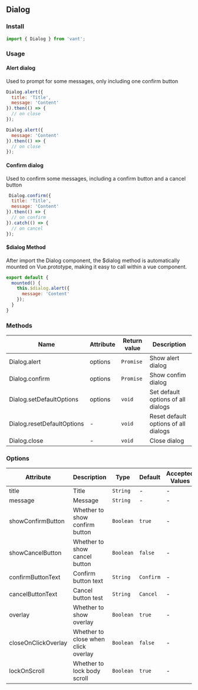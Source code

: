 ## Dialog

### Install

```js
import { Dialog } from 'vant';
```

### Usage

#### Alert dialog
Used to prompt for some messages, only including one confirm button

```javascript
Dialog.alert({
  title: 'Title',
  message: 'Content'
}).then(() => {
  // on close
});

Dialog.alert({
  message: 'Content'
}).then(() => {
  // on close
});
```

#### Confirm dialog
Used to confirm some messages, including a confirm button and a cancel button

```javascript
 Dialog.confirm({
  title: 'Title',
  message: 'Content'
}).then(() => {
  // on confirm
}).catch(() => {
  // on cancel
});
```

#### $dialog Method
After import the Dialog component, the $dialog method is automatically mounted on Vue.prototype, making it easy to call within a vue component.

```js
export default {
  mounted() {
    this.$dialog.alert({
      message: 'Content'
    });
  }
}
```

### Methods

| Name | Attribute | Return value | Description |
|-----------|-----------|-----------|-------------|
| Dialog.alert | options | `Promise` | Show alert dialog |
| Dialog.confirm | options | `Promise` | Show confim dialog |
| Dialog.setDefaultOptions | options | `void` | Set default options of all dialogs |
| Dialog.resetDefaultOptions | - | `void` | Reset default options of all dialogs |
| Dialog.close | - | `void` | Close dialog |

### Options

| Attribute | Description | Type | Default | Accepted Values |
|-----------|-----------|-----------|-------------|-------------|
| title | Title | `String` | - | - |
| message | Message | `String` | - | - |
| showConfirmButton | Whether to show confirm button | `Boolean` |  `true` | - |
| showCancelButton | Whether to show cancel button | `Boolean` |  `false` | - |
| confirmButtonText | Confirm button text | `String` |  `Confirm` | - |
| cancelButtonText | Cancel button test | `String` | `Cancel` | - |
| overlay | Whether to show overlay | `Boolean` | `true` | - |
| closeOnClickOverlay | Whether to close when click overlay | `Boolean` | `false` | - |
| lockOnScroll | Whether to lock body scroll | `Boolean` | `true` | - |
